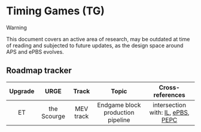 # Timing Games (TG)
> [!WARNING]
> This document covers an active area of research, may be outdated at time of reading and subjected to future updates, as the design space around APS and ePBS evolves.

## Roadmap tracker

| Upgrade |    URGE     |   Track   |               Topic               |                                                          Cross-references                                                          |
| :-----: | :---------: | :-------: | :-------------------------------: | :--------------------------------------------------------------------------------------------------------------------------------: |
|   ET    | the Scourge | MEV track | Endgame block production pipeline | intersection with: [IL](/wiki/research/inclusion-lists.md), [ePBS](/wiki/research/PBS/ePBS.md), [PEPC](/wiki/research/PBS/PEPC.md) |